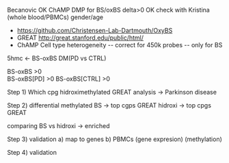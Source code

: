 Becanovic
OK ChAMP DMP for BS/oxBS delta>0
OK check with Kristina
	(whole blood/PBMCs)
	gender/age
- https://github.com/Christensen-Lab-Dartmouth/OxyBS
- GREAT http://great.stanford.edu/public/html/
- ChAMP Cell type heterogeneity
-- correct for 450k probes
-- only for BS

5hmc <- BS-oxBS 
DM(PD vs CTRL)

BS-oxBS >0  
BS-oxBS[PD] >0 
BS-oxBS[CTRL] >0

Step 1)
 Which cpg hidroximethylated
 GREAT analysis -> Parkinson disease

Step 2) differential methylated
 BS -> top cgps
       GREAT
 hidroxi -> top cpgs
            GREAT

 comparing BS vs hidroxi -> enriched

Step 3) validation
 a) map to genes
 b) PBMCs (gene expresion)
          (methylation)

Step 4) validation 
